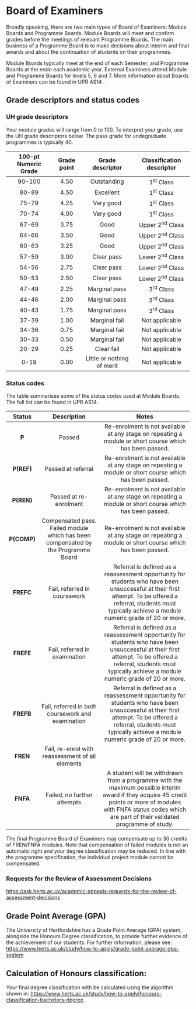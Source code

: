 # Board of Examiners

Broadly speaking, there are two main types of Board of Examiners: Module Boards and Programme Boards.  Module Boards will meet and confirm grades before the meetings of relevant Programme Boards.  The main business of a Programme Board is to make decisions about interim and final awards and about the continuation of students on their programmes.

Module Boards typically meet at the end of each Semester, and Programme Boards at the endo each academic year.  External Examiners attend Module and Programme Boards for levels 5, 6 and 7.
More information about Boards of Examiners can be found in UPR AS14 .

##	Grade descriptors and status codes

###	UH grade descriptors

Your module grades will range from 0 to 100. To interpret your grade, use the UH grade descriptors below.  The pass grade for undegraduate programmes is typically 40.



| 100-pt Numeric Grade | Grade point | Grade descriptor | Classification descriptor |
| :---: | :---: | :---: | :---: |
|90-100|4.50|Outstanding|$1^{\mbox{st}}$ Class|
|80-89|4.50|Excellent|$1^{\mbox{st}}$ Class|
|75-79|4.25|Very good|$1^{\mbox{st}}$ Class|
|70-74|4.00|Very good|$1^{\mbox{st}}$ Class|
|67-69|3.75|Good|Upper $2^{\mbox{nd}}$ Class|
|64-66|3.50|Good|Upper $2^{\mbox{nd}}$ Class|
|60-63|3.25|Good|Upper $2^{\mbox{nd}}$ Class|
|57-59|3.00|Clear pass|Lower $2^{\mbox{nd}}$ Class|
|54-56|2.75|Clear pass|Lower $2^{\mbox{nd}}$ Class|
|50-53|2.50|Clear pass|Lower $2^{\mbox{nd}}$ Class|
|47-49|2.25|Marginal pass|$3^{\mbox{rd}}$ Class|
|44-46|2.00|Marginal pass|$3^{\mbox{rd}}$ Class|
|40-43|1.75|Marginal pass|$3^{\mbox{rd}}$ Class|
|37-39|1.00|Marginal fail|Not applicable|
|34-36|0.75|Marginal fail|Not applicable|
|30-33|0.50|Marginal fail|Not applicable|
|20-29|0.25|Clear fail|Not applicable|
|0-19|0.00|Little or nothing of merit|Not applicable|


###	Status codes

The table summarises some of the status codes used at Module Boards.  The full list can be found in UPR AS14 .

|Status| 	Description| 	Notes|
|:-:|:-:|:-:|
|**P**	|Passed| 	Re-enrolment is not available at any stage on repeating a module or short course which has been passed. |
|**P(REF)** |	Passed at referral|Re-enrolment is not available at any stage on repeating a module or short course which has been passed.|
|**P(REN)**|	Passed at re-enrolment|Re-enrolment is not available at any stage on repeating a module or short course which has been passed.|
|**P(COMP)**| 	Compensated pass. Failed module which has been compensated by the Programme Board	|Re-enrolment is not available at any stage on repeating a module or short course which has been passed.|
|**FREFC**| 	Fail, referred in coursework 	|Referral is defined as a reassessment opportunity for students who have been unsuccessful at their first attempt. To be offered a referral, students must typically achieve a module numeric grade of 20 or more. |
|**FREFE**|	Fail, referred in examination|Referral is defined as a reassessment opportunity for students who have been unsuccessful at their first attempt. To be offered a referral, students must typically achieve a module numeric grade of 20 or more. |
|**FREFB**|	Fail, referred in both coursework and examination|Referral is defined as a reassessment opportunity for students who have been unsuccessful at their first attempt. To be offered a referral, students must typically achieve a module numeric grade of 20 or more. |
|**FREN**	|Fail, re-enrol with reassessment of all elements  ||
|**FNFA**| Failed, no further attempts|A student will be withdrawn from a programme with the maximum possible interim award if they acquire 45 credit points or more of modules with FNFA status codes which are part of their validated programme of study.|


The final Programme Board of Examiners may compensate up to 30 credits of FREN/FNFA modules. Note that compensation of failed modules is not an automatic right and your degree classification may be reduced.  In line with the programme specification, the individual project module cannot be compensated.

###	Requests for the Review of Assessment Decisions

https://ask.herts.ac.uk/academic-appeals-requests-for-the-review-of-assessment-decisions

##	Grade Point Average (GPA)

The University of Hertfordshire has a Grade Point Average (GPA) system, alongside the Honours Degree classification, to provide further evidence of the achievement of our students.  For further information, please see: https://www.herts.ac.uk/study/how-to-apply/grade-point-average-gpa-system

##	Calculation of Honours classification:

Your final degree classification with be calculated using the algorithm shown in: https://www.herts.ac.uk/study/how-to-apply/honours-classification-bachelors-degree.
